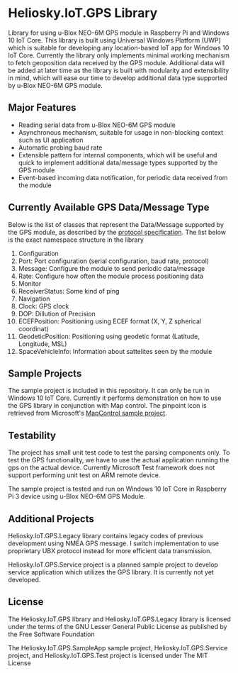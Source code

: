 # Heliosky.IoT.GPS Library
Library for using u-Blox NEO-6M GPS module in Raspberry Pi and Windows 10 IoT Core. This library is built using Universal Windows Platform (UWP) which is suitable for developing any location-based IoT app for Windows 10 IoT Core. Currently the library only implements minimal working mechanism to fetch geoposition data received by the GPS module. Additional data will be added at later time as the library is built with modularity and extensibility in mind, which will ease our time to develop additional data type supported by u-Blox NEO-6M GPS module.

## Major Features
- Reading serial data from u-Blox NEO-6M GPS module
- Asynchronous mechanism, suitable for usage in non-blocking context such as UI application
- Automatic probing baud rate
- Extensible pattern for internal components, which will be useful and quick to implement additional data/message types supported by the GPS module
- Event-based incoming data notification, for periodic data received from the module

## Currently Available GPS Data/Message Type
Below is the list of classes that represent the Data/Message supported by the GPS module, as described by the [protocol specification](https://www.u-blox.com/sites/default/files/products/documents/u-blox6_ReceiverDescrProtSpec_%28GPS.G6-SW-10018%29_Public.pdf?utm_source=en%2Fimages%2Fdownloads%2FProduct_Docs%2Fu-blox6_ReceiverDescriptionProtocolSpec_%28GPS.G6-SW-10018%29.pdf). The list below is the exact namespace structure in the library

1. Configuration
  1. Port: Port configuration (serial configuration, baud rate, protocol)
  2. Message: Configure the module to send periodic data/message
  3. Rate: Configure how often the module process positioning data
2. Monitor
  1. ReceiverStatus: Some kind of ping
3. Navigation
  1. Clock: GPS clock
  2. DOP: Dillution of Precision
  3. ECEFPosition: Positioning using ECEF format (X, Y, Z spherical coordinat)
  4. GeodeticPosition: Positioning using geodetic format (Latitude, Longitude, MSL)
  5. SpaceVehicleInfo: Information about sattelites seen by the module

## Sample Projects
The sample project is included in this repository. It can only be run in Windows 10 IoT Core. Currently it performs demonstration on how to use the GPS library in conjunction with Map control. The pinpoint icon is retrieved from Microsoft's [MapControl sample project](https://github.com/Microsoft/Windows-universal-samples/tree/master/Samples/MapControl).

## Testability
The project has small unit test code to test the parsing components only. To test the GPS functionality, we have to use the actual application running the gps on the actual device. Currently Microsoft Test framework does not support performing unit test on ARM remote device.

The sample project is tested and run on Windows 10 IoT Core in Raspberry Pi 3 device using u-Blox NEO-6M GPS Module.

## Additional Projects
Heliosky.IoT.GPS.Legacy library contains legacy codes of previous development using NMEA GPS message. I switch implementation to use proprietary UBX protocol instead for more efficient data transmission.

Heliosky.IoT.GPS.Service project is a planned sample project to develop service application which utilizes the GPS library. It is currently not yet developed.

## License
The Heliosky.IoT.GPS library and Heliosky.IoT.GPS.Legacy library is licensed under the terms of the GNU Lesser General Public License as published by the Free Software Foundation

The Heliosky.IoT.GPS.SampleApp sample project, Heliosky.IoT.GPS.Service project, and Heliosky.IoT.GPS.Test project is licensed under The MIT License
